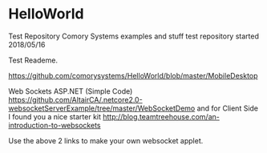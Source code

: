 # HelloWorld
Test Repository
Comory Systems examples and stuff test repository started 2018/05/16

Test Reademe.

https://github.com/comorysystems/HelloWorld/blob/master/MobileDesktop

Web Sockets ASP.NET (Simple Code)
https://github.com/AltairCA/.netcore2.0-websocketServerExample/tree/master/WebSocketDemo
and for Client Side I found you a nice starter kit
http://blog.teamtreehouse.com/an-introduction-to-websockets

Use the above 2 links to make your own websocket applet.


